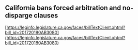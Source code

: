 ## California bans forced arbitration and no-disparge clauses
  
  [https://leginfo.legislature.ca.gov/faces/billTextClient.xhtml?bill_id=201720180AB3080](https://leginfo.legislature.ca.gov/faces/billTextClient.xhtml?bill_id=201720180AB3080)